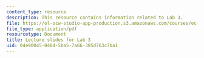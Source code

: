 ```yaml
---
content_type: resource
description: This resource contains information related to Lab 3.
file: https://ol-ocw-studio-app-production.s3.amazonaws.com/courses/ec-711-d-lab-energy-spring-2011/04e9004504845ba57a66385d763c7ba1_MITEC_711S11_lab3_pres.pdf
file_type: application/pdf
resourcetype: Document
title: Lecture slides for Lab 3
uid: 04e90045-0484-5ba5-7a66-385d763c7ba1
---
```

